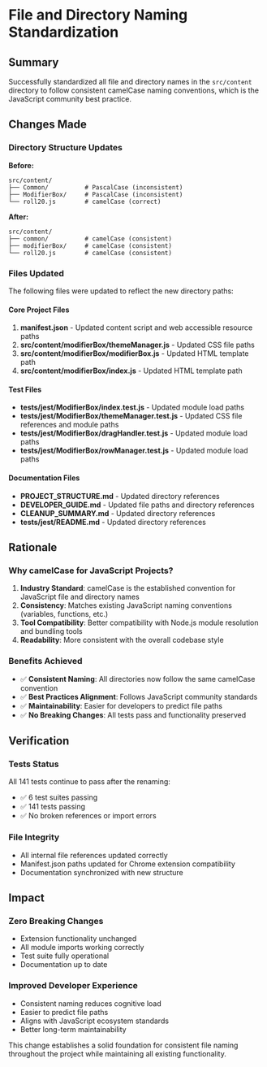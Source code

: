# File and Directory Naming Standardization

## Summary

Successfully standardized all file and directory names in the `src/content` directory to follow consistent camelCase naming conventions, which is the JavaScript community best practice.

## Changes Made

### Directory Structure Updates

**Before:**

```
src/content/
├── Common/          # PascalCase (inconsistent)
├── ModifierBox/     # PascalCase (inconsistent)
└── roll20.js        # camelCase (correct)
```

**After:**

```
src/content/
├── common/          # camelCase (consistent)
├── modifierBox/     # camelCase (consistent)
└── roll20.js        # camelCase (consistent)
```

### Files Updated

The following files were updated to reflect the new directory paths:

#### Core Project Files

1. **manifest.json** - Updated content script and web accessible resource paths
2. **src/content/modifierBox/themeManager.js** - Updated CSS file paths
3. **src/content/modifierBox/modifierBox.js** - Updated HTML template path
4. **src/content/modifierBox/index.js** - Updated HTML template path

#### Test Files

- **tests/jest/ModifierBox/index.test.js** - Updated module load paths
- **tests/jest/ModifierBox/themeManager.test.js** - Updated CSS file references and module paths
- **tests/jest/ModifierBox/dragHandler.test.js** - Updated module load paths
- **tests/jest/ModifierBox/rowManager.test.js** - Updated module load paths

#### Documentation Files

- **PROJECT_STRUCTURE.md** - Updated directory references
- **DEVELOPER_GUIDE.md** - Updated file paths and directory references
- **CLEANUP_SUMMARY.md** - Updated directory references
- **tests/jest/README.md** - Updated directory references

## Rationale

### Why camelCase for JavaScript Projects?

1. **Industry Standard**: camelCase is the established convention for JavaScript file and directory names
2. **Consistency**: Matches existing JavaScript naming conventions (variables, functions, etc.)
3. **Tool Compatibility**: Better compatibility with Node.js module resolution and bundling tools
4. **Readability**: More consistent with the overall codebase style

### Benefits Achieved

- ✅ **Consistent Naming**: All directories now follow the same camelCase convention
- ✅ **Best Practices Alignment**: Follows JavaScript community standards
- ✅ **Maintainability**: Easier for developers to predict file paths
- ✅ **No Breaking Changes**: All tests pass and functionality preserved

## Verification

### Tests Status

All 141 tests continue to pass after the renaming:

- ✅ 6 test suites passing
- ✅ 141 tests passing
- ✅ No broken references or import errors

### File Integrity

- All internal file references updated correctly
- Manifest.json paths updated for Chrome extension compatibility
- Documentation synchronized with new structure

## Impact

### Zero Breaking Changes

- Extension functionality unchanged
- All module imports working correctly
- Test suite fully operational
- Documentation up to date

### Improved Developer Experience

- Consistent naming reduces cognitive load
- Easier to predict file paths
- Aligns with JavaScript ecosystem standards
- Better long-term maintainability

This change establishes a solid foundation for consistent file naming throughout the project while maintaining all existing functionality.
